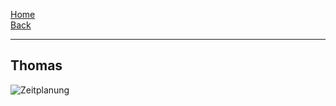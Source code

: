 [Home](home)   
[Back](DokuSolidus)    

----------

## Thomas

![Zeitplanung](https://gitlab.com/solidus/hefei/uploads/dea837631419df1d67c2e2a59f423d7d/Zeitplanung.JPG)
